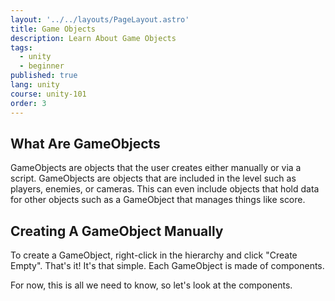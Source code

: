 ```yaml
---
layout: '../../layouts/PageLayout.astro'
title: Game Objects
description: Learn About Game Objects
tags:
  - unity
  - beginner
published: true
lang: unity
course: unity-101
order: 3
---
```


## What Are GameObjects
GameObjects are objects that the user creates either manually or via a script. GameObjects are objects that are included in the level such as players, enemies, or cameras. This can even include objects that hold data for other objects such as a GameObject that manages things like score.

## Creating A GameObject Manually
To create a GameObject, right-click in the hierarchy and click "Create Empty". That's it! It's that simple. Each GameObject is made of components.

For now, this is all we need to know, so let's look at the components.